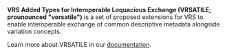 **VRS Added Types for Interoperable Loquacious Exchange (VRSATILE; 
prounounced "versatile")** is a set of proposed extensions for VRS to 
enable interoperable exchange of common descriptive metadata alongside 
variation concepts. 

Learn more about VRSATILE in our [documentation](https://vrsatile.readthedocs.org).
